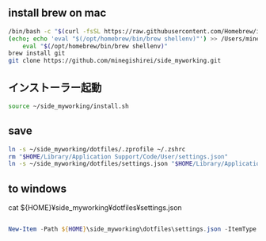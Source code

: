 

## install brew on mac

```sh
/bin/bash -c "$(curl -fsSL https://raw.githubusercontent.com/Homebrew/install/HEAD/install.sh)"
(echo; echo 'eval "$(/opt/homebrew/bin/brew shellenv)"') >> /Users/minegishirei/.zprofile
    eval "$(/opt/homebrew/bin/brew shellenv)"
brew install git
git clone https://github.com/minegishirei/side_myworking.git
```

## インストーラー起動

```sh
source ~/side_myworking/install.sh
```

## save

```sh
ln -s ~/side_myworking/dotfiles/.zprofile ~/.zshrc
rm "$HOME/Library/Application Support/Code/User/settings.json"
ln -s ~/side_myworking/dotfiles/settings.json "$HOME/Library/Application Support/Code/User/settings.json"
```

## to windows

cat ${HOME}¥side_myworking¥dotfiles¥settings.json


```ps1

New-Item -Path ${HOME}\side_myworking\dotfiles\settings.json -ItemType SymbolicLink -Target ${HOME}\side_myworking\.vscode\settings.json
```






